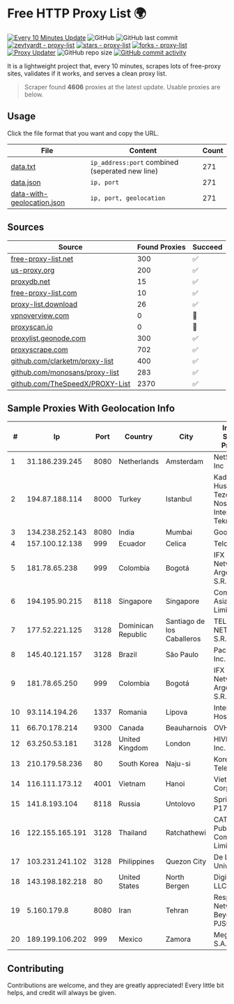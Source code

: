 
# Free HTTP Proxy List 🌍

[![Every 10 Minutes Update](https://github.com/mertguvencli/http-proxy-list/actions/workflows/main.yml/badge.svg?branch=main)](https://github.com/mertguvencli/http-proxy-list/actions/workflows/main.yml)
![GitHub](https://img.shields.io/github/license/mertguvencli/http-proxy-list)
![GitHub last commit](https://img.shields.io/github/last-commit/mertguvencli/http-proxy-list)
[![zevtyardt - proxy-list](https://img.shields.io/static/v1?label=zevtyardt&message=proxy-list&color=blue&logo=github)](https://github.com/zevtyardt/proxy-list "Go to GitHub repo")
[![stars - proxy-list](https://img.shields.io/github/stars/zevtyardt/proxy-list?style=social)](https://github.com/zevtyardt/proxy-list)
[![forks - proxy-list](https://img.shields.io/github/forks/zevtyardt/proxy-list?style=social)](https://github.com/zevtyardt/proxy-list)
[![Proxy Updater](https://github.com/zevtyardt/proxy-list/workflows/Proxy%20Updater/badge.svg)](https://github.com/zevtyardt/proxy-list/actions?query=workflow:"Proxy+Updater")
![GitHub repo size](https://img.shields.io/github/repo-size/zevtyardt/proxy-list)
[![GitHub commit activity](https://img.shields.io/github/commit-activity/m/zevtyardt/proxy-list?logo=commits)](https://github.com/zevtyardt/proxy-list/commits/main)

It is a lightweight project that, every 10 minutes, scrapes lots of free-proxy sites, validates if it works, and serves a clean proxy list.

> Scraper found **4606** proxies at the latest update. Usable proxies are below.

## Usage

Click the file format that you want and copy the URL.

|File|Content|Count|
|----|-------|-----|
|[data.txt](https://raw.githubusercontent.com/mertguvencli/http-proxy-list/main/proxy-list/data.txt)|`ip_address:port` combined (seperated new line)|271|
|[data.json](https://raw.githubusercontent.com/mertguvencli/http-proxy-list/main/proxy-list/data.json)|`ip, port`|271|
|[data-with-geolocation.json](https://raw.githubusercontent.com/mertguvencli/http-proxy-list/main/proxy-list/data-with-geolocation.json)|`ip, port, geolocation`|271|

## Sources

|Source|Found Proxies|Succeed|
|------|-------------|-------|
|[free-proxy-list.net](https://free-proxy-list.net)|300|✅|
|[us-proxy.org](https://www.us-proxy.org)|200|✅|
|[proxydb.net](http://proxydb.net)|15|✅|
|[free-proxy-list.com](https://free-proxy-list.com/?page=&port=&type%5B%5D=http&type%5B%5D=https&up_time=0&search=Search)|10|✅|
|[proxy-list.download](https://www.proxy-list.download/HTTP)|26|✅|
|[vpnoverview.com](https://vpnoverview.com/privacy/anonymous-browsing/free-proxy-servers)|0|🚫|
|[proxyscan.io](https://www.proxyscan.io)|0|🚫|
|[proxylist.geonode.com](https://proxylist.geonode.com/api/proxy-list?limit=300&page=1&sort_by=lastChecked&sort_type=desc&protocols=http,https)|300|✅|
|[proxyscrape.com](https://api.proxyscrape.com/v2/?request=displayproxies&protocol=http&timeout=10000&country=all&ssl=all&anonymity=all)|702|✅|
|[github.com/clarketm/proxy-list](https://raw.githubusercontent.com/clarketm/proxy-list/master/proxy-list-raw.txt)|400|✅|
|[github.com/monosans/proxy-list](https://raw.githubusercontent.com/monosans/proxy-list/main/proxies/http.txt)|283|✅|
|[github.com/TheSpeedX/PROXY-List](https://raw.githubusercontent.com/TheSpeedX/PROXY-List/master/http.txt)|2370|✅|


## Sample Proxies With Geolocation Info

|#|Ip|Port|Country|City|Internet Service Provider|
|-|--|----|-------|----|-------------------------|
|1|31.186.239.245|8080|Netherlands|Amsterdam|NetSkope Inc|
|2|194.87.188.114|8000|Turkey|Istanbul|Kadir Huseyin Tezcan Nosspeed Internet Teknolojileri|
|3|134.238.252.143|8080|India|Mumbai|Google LLC|
|4|157.100.12.138|999|Ecuador|Celica|Telconet S.A|
|5|181.78.65.238|999|Colombia|Bogotá|IFX Networks Argentina S.R.L|
|6|194.195.90.215|8118|Singapore|Singapore|Contabo Asia Private Limited|
|7|177.52.221.125|3128|Dominican Republic|Santiago de los Caballeros|TELERY NETWORKS, S.R.L|
|8|145.40.121.157|3128|Brazil|São Paulo|Packet Host, Inc.|
|9|181.78.65.250|999|Colombia|Bogotá|IFX Networks Argentina S.R.L|
|10|93.114.194.26|1337|Romania|Lipova|Interkvm Host SRL|
|11|66.70.178.214|9300|Canada|Beauharnois|OVH SAS|
|12|63.250.53.181|3128|United Kingdom|London|HIVELOCITY, Inc.|
|13|210.179.58.236|80|South Korea|Naju-si|Korea Telecom|
|14|116.111.173.12|4001|Vietnam|Hanoi|Viettel Corporation|
|15|141.8.193.104|8118|Russia|Untolovo|Sprinthost P17|
|16|122.155.165.191|3128|Thailand|Ratchathewi|CAT Telecom Public Company Limited|
|17|103.231.241.102|3128|Philippines|Quezon City|De La Salle University|
|18|143.198.182.218|80|United States|North Bergen|DigitalOcean, LLC|
|19|5.160.179.8|8080|Iran|Tehran|Respina Networks & Beyond PJSC|
|20|189.199.106.202|999|Mexico|Zamora|Mega Cable, S.A. de C.V.|



## Contributing

Contributions are welcome, and they are greatly appreciated! Every
little bit helps, and credit will always be given.

